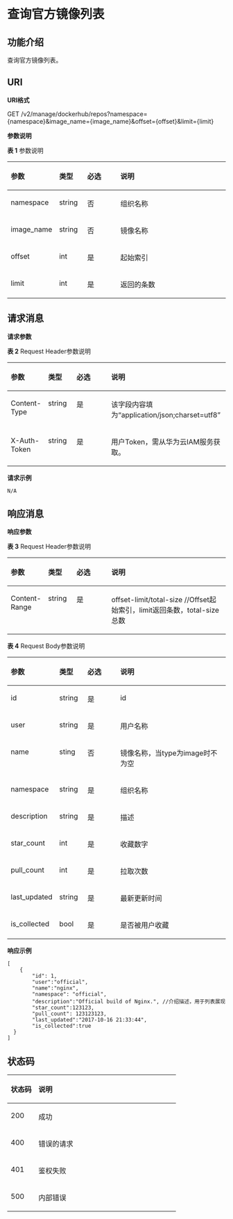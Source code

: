 # 查询官方镜像列表<a name="swr_02_0039"></a>

## 功能介绍<a name="se03aae4436e64394a95dc13b6f233898"></a>

查询官方镜像列表。

## URI<a name="s476df674307e4b04b9545f9575dde042"></a>

**URI格式**

GET /v2/manage/dockerhub/repos?namespace=\{namespace\}&image\_name=\{image\_name\}&offset=\{offset\}&limit=\{limit\}

**参数说明**

**表 1**  参数说明

<a name="table73271639103420"></a>
<table><thead align="left"><tr id="row53291539153419"><th class="cellrowborder" valign="top" width="17%" id="mcps1.2.5.1.1"><p id="p6331539113416"><a name="p6331539113416"></a><a name="p6331539113416"></a>参数</p>
</th>
<th class="cellrowborder" valign="top" width="13%" id="mcps1.2.5.1.2"><p id="p14332539113414"><a name="p14332539113414"></a><a name="p14332539113414"></a>类型</p>
</th>
<th class="cellrowborder" valign="top" width="16.04%" id="mcps1.2.5.1.3"><p id="p153331239183410"><a name="p153331239183410"></a><a name="p153331239183410"></a>必选</p>
</th>
<th class="cellrowborder" valign="top" width="53.959999999999994%" id="mcps1.2.5.1.4"><p id="p43347399345"><a name="p43347399345"></a><a name="p43347399345"></a>说明</p>
</th>
</tr>
</thead>
<tbody><tr id="row7335939103416"><td class="cellrowborder" valign="top" width="17%" headers="mcps1.2.5.1.1 "><p id="p6843228526"><a name="p6843228526"></a><a name="p6843228526"></a>namespace</p>
</td>
<td class="cellrowborder" valign="top" width="13%" headers="mcps1.2.5.1.2 "><p id="p284310281826"><a name="p284310281826"></a><a name="p284310281826"></a>string</p>
</td>
<td class="cellrowborder" valign="top" width="16.04%" headers="mcps1.2.5.1.3 "><p id="p1884432818210"><a name="p1884432818210"></a><a name="p1884432818210"></a>否</p>
</td>
<td class="cellrowborder" valign="top" width="53.959999999999994%" headers="mcps1.2.5.1.4 "><p id="p776511203467"><a name="p776511203467"></a><a name="p776511203467"></a>组织名称</p>
</td>
</tr>
<tr id="row7426145105916"><td class="cellrowborder" valign="top" width="17%" headers="mcps1.2.5.1.1 "><p id="p5426045125916"><a name="p5426045125916"></a><a name="p5426045125916"></a>image_name</p>
</td>
<td class="cellrowborder" valign="top" width="13%" headers="mcps1.2.5.1.2 "><p id="p2426164585915"><a name="p2426164585915"></a><a name="p2426164585915"></a>string</p>
</td>
<td class="cellrowborder" valign="top" width="16.04%" headers="mcps1.2.5.1.3 "><p id="p134262045165913"><a name="p134262045165913"></a><a name="p134262045165913"></a>否</p>
</td>
<td class="cellrowborder" valign="top" width="53.959999999999994%" headers="mcps1.2.5.1.4 "><p id="p742614555912"><a name="p742614555912"></a><a name="p742614555912"></a>镜像名称</p>
</td>
</tr>
<tr id="row146721128161115"><td class="cellrowborder" valign="top" width="17%" headers="mcps1.2.5.1.1 "><p id="p06735284118"><a name="p06735284118"></a><a name="p06735284118"></a>offset</p>
</td>
<td class="cellrowborder" valign="top" width="13%" headers="mcps1.2.5.1.2 "><p id="p86731328171117"><a name="p86731328171117"></a><a name="p86731328171117"></a>int</p>
</td>
<td class="cellrowborder" valign="top" width="16.04%" headers="mcps1.2.5.1.3 "><p id="p2673928141118"><a name="p2673928141118"></a><a name="p2673928141118"></a>是</p>
</td>
<td class="cellrowborder" valign="top" width="53.959999999999994%" headers="mcps1.2.5.1.4 "><p id="p4673102861117"><a name="p4673102861117"></a><a name="p4673102861117"></a>起始索引</p>
</td>
</tr>
<tr id="row109961738161110"><td class="cellrowborder" valign="top" width="17%" headers="mcps1.2.5.1.1 "><p id="p18996138161115"><a name="p18996138161115"></a><a name="p18996138161115"></a>limit</p>
</td>
<td class="cellrowborder" valign="top" width="13%" headers="mcps1.2.5.1.2 "><p id="p1599653891110"><a name="p1599653891110"></a><a name="p1599653891110"></a>int</p>
</td>
<td class="cellrowborder" valign="top" width="16.04%" headers="mcps1.2.5.1.3 "><p id="p2099715389119"><a name="p2099715389119"></a><a name="p2099715389119"></a>是</p>
</td>
<td class="cellrowborder" valign="top" width="53.959999999999994%" headers="mcps1.2.5.1.4 "><p id="p149971438121120"><a name="p149971438121120"></a><a name="p149971438121120"></a>返回的条数</p>
</td>
</tr>
</tbody>
</table>

## 请求消息<a name="s8246d3afdd6f44dc817ce0c3f2ac7d53"></a>

**请求参数**

**表 2**  Request Header参数说明

<a name="table1410410571231"></a>
<table><thead align="left"><tr id="row5107125716318"><th class="cellrowborder" valign="top" width="17%" id="mcps1.2.5.1.1"><p id="p810811571237"><a name="p810811571237"></a><a name="p810811571237"></a>参数</p>
</th>
<th class="cellrowborder" valign="top" width="13%" id="mcps1.2.5.1.2"><p id="p2011016570315"><a name="p2011016570315"></a><a name="p2011016570315"></a>类型</p>
</th>
<th class="cellrowborder" valign="top" width="16%" id="mcps1.2.5.1.3"><p id="p1311119571031"><a name="p1311119571031"></a><a name="p1311119571031"></a>必选</p>
</th>
<th class="cellrowborder" valign="top" width="54%" id="mcps1.2.5.1.4"><p id="p19113185715315"><a name="p19113185715315"></a><a name="p19113185715315"></a>说明</p>
</th>
</tr>
</thead>
<tbody><tr id="row10114145712314"><td class="cellrowborder" valign="top" width="17%" headers="mcps1.2.5.1.1 "><p id="p20115185717310"><a name="p20115185717310"></a><a name="p20115185717310"></a>Content-Type</p>
</td>
<td class="cellrowborder" valign="top" width="13%" headers="mcps1.2.5.1.2 "><p id="p15117857734"><a name="p15117857734"></a><a name="p15117857734"></a>string</p>
</td>
<td class="cellrowborder" valign="top" width="16%" headers="mcps1.2.5.1.3 "><p id="p1611814571310"><a name="p1611814571310"></a><a name="p1611814571310"></a>是</p>
</td>
<td class="cellrowborder" valign="top" width="54%" headers="mcps1.2.5.1.4 "><p id="p811912575313"><a name="p811912575313"></a><a name="p811912575313"></a>该字段内容填为“application/json;charset=utf8”</p>
</td>
</tr>
<tr id="row2120115718316"><td class="cellrowborder" valign="top" width="17%" headers="mcps1.2.5.1.1 "><p id="p1212175719310"><a name="p1212175719310"></a><a name="p1212175719310"></a>X-Auth-Token</p>
</td>
<td class="cellrowborder" valign="top" width="13%" headers="mcps1.2.5.1.2 "><p id="p212212571234"><a name="p212212571234"></a><a name="p212212571234"></a>string</p>
</td>
<td class="cellrowborder" valign="top" width="16%" headers="mcps1.2.5.1.3 "><p id="p161241557533"><a name="p161241557533"></a><a name="p161241557533"></a>是</p>
</td>
<td class="cellrowborder" valign="top" width="54%" headers="mcps1.2.5.1.4 "><p id="p11126145719312"><a name="p11126145719312"></a><a name="p11126145719312"></a>用户Token，需从华为云IAM服务获取。</p>
</td>
</tr>
</tbody>
</table>

**请求示例**

```
N/A
```

## 响应消息<a name="sab9be5ce850743859bb238e072f8d1f2"></a>

**响应参数**

**表 3**  Request Header参数说明

<a name="table156464193424"></a>
<table><thead align="left"><tr id="row76531819144218"><th class="cellrowborder" valign="top" width="17%" id="mcps1.2.5.1.1"><p id="p36531719164213"><a name="p36531719164213"></a><a name="p36531719164213"></a>参数</p>
</th>
<th class="cellrowborder" valign="top" width="13%" id="mcps1.2.5.1.2"><p id="p186572196429"><a name="p186572196429"></a><a name="p186572196429"></a>类型</p>
</th>
<th class="cellrowborder" valign="top" width="16%" id="mcps1.2.5.1.3"><p id="p46585199422"><a name="p46585199422"></a><a name="p46585199422"></a>必选</p>
</th>
<th class="cellrowborder" valign="top" width="54%" id="mcps1.2.5.1.4"><p id="p1966121915428"><a name="p1966121915428"></a><a name="p1966121915428"></a>说明</p>
</th>
</tr>
</thead>
<tbody><tr id="row18663141934215"><td class="cellrowborder" valign="top" width="17%" headers="mcps1.2.5.1.1 "><p id="p15664201917425"><a name="p15664201917425"></a><a name="p15664201917425"></a>Content-Range</p>
</td>
<td class="cellrowborder" valign="top" width="13%" headers="mcps1.2.5.1.2 "><p id="p1566851954211"><a name="p1566851954211"></a><a name="p1566851954211"></a>string</p>
</td>
<td class="cellrowborder" valign="top" width="16%" headers="mcps1.2.5.1.3 "><p id="p167021984211"><a name="p167021984211"></a><a name="p167021984211"></a>是</p>
</td>
<td class="cellrowborder" valign="top" width="54%" headers="mcps1.2.5.1.4 "><p id="p1367171914214"><a name="p1367171914214"></a><a name="p1367171914214"></a>offset-limit/total-size //Offset起始索引，limit返回条数，total-size总数</p>
</td>
</tr>
</tbody>
</table>

**表 4**  Request Body参数说明

<a name="table6912142367"></a>
<table><thead align="left"><tr id="row494101419361"><th class="cellrowborder" valign="top" width="17%" id="mcps1.2.5.1.1"><p id="p495214193611"><a name="p495214193611"></a><a name="p495214193611"></a>参数</p>
</th>
<th class="cellrowborder" valign="top" width="13%" id="mcps1.2.5.1.2"><p id="p1696161483612"><a name="p1696161483612"></a><a name="p1696161483612"></a>类型</p>
</th>
<th class="cellrowborder" valign="top" width="16%" id="mcps1.2.5.1.3"><p id="p797161423615"><a name="p797161423615"></a><a name="p797161423615"></a>必选</p>
</th>
<th class="cellrowborder" valign="top" width="54%" id="mcps1.2.5.1.4"><p id="p1498214113618"><a name="p1498214113618"></a><a name="p1498214113618"></a>说明</p>
</th>
</tr>
</thead>
<tbody><tr id="row82841121133012"><td class="cellrowborder" valign="top" width="17%" headers="mcps1.2.5.1.1 "><p id="p928482113013"><a name="p928482113013"></a><a name="p928482113013"></a>id</p>
</td>
<td class="cellrowborder" valign="top" width="13%" headers="mcps1.2.5.1.2 "><p id="p02841321193017"><a name="p02841321193017"></a><a name="p02841321193017"></a>string</p>
</td>
<td class="cellrowborder" valign="top" width="16%" headers="mcps1.2.5.1.3 "><p id="p11284162123010"><a name="p11284162123010"></a><a name="p11284162123010"></a>是</p>
</td>
<td class="cellrowborder" valign="top" width="54%" headers="mcps1.2.5.1.4 "><p id="p1619742721416"><a name="p1619742721416"></a><a name="p1619742721416"></a>id</p>
</td>
</tr>
<tr id="row1746432233115"><td class="cellrowborder" valign="top" width="17%" headers="mcps1.2.5.1.1 "><p id="p5464102273118"><a name="p5464102273118"></a><a name="p5464102273118"></a>user</p>
</td>
<td class="cellrowborder" valign="top" width="13%" headers="mcps1.2.5.1.2 "><p id="p5464192215312"><a name="p5464192215312"></a><a name="p5464192215312"></a>string</p>
</td>
<td class="cellrowborder" valign="top" width="16%" headers="mcps1.2.5.1.3 "><p id="p74641322203110"><a name="p74641322203110"></a><a name="p74641322203110"></a>是</p>
</td>
<td class="cellrowborder" valign="top" width="54%" headers="mcps1.2.5.1.4 "><p id="p1946419225319"><a name="p1946419225319"></a><a name="p1946419225319"></a>用户名称</p>
</td>
</tr>
<tr id="row71161739183117"><td class="cellrowborder" valign="top" width="17%" headers="mcps1.2.5.1.1 "><p id="p51165392312"><a name="p51165392312"></a><a name="p51165392312"></a>name</p>
</td>
<td class="cellrowborder" valign="top" width="13%" headers="mcps1.2.5.1.2 "><p id="p311683914319"><a name="p311683914319"></a><a name="p311683914319"></a>sting</p>
</td>
<td class="cellrowborder" valign="top" width="16%" headers="mcps1.2.5.1.3 "><p id="p10116183943114"><a name="p10116183943114"></a><a name="p10116183943114"></a>否</p>
</td>
<td class="cellrowborder" valign="top" width="54%" headers="mcps1.2.5.1.4 "><p id="p1111683912314"><a name="p1111683912314"></a><a name="p1111683912314"></a>镜像名称，当type为image时不为空</p>
</td>
</tr>
<tr id="row69961413365"><td class="cellrowborder" valign="top" width="17%" headers="mcps1.2.5.1.1 "><p id="p1110011416365"><a name="p1110011416365"></a><a name="p1110011416365"></a>namespace</p>
</td>
<td class="cellrowborder" valign="top" width="13%" headers="mcps1.2.5.1.2 "><p id="p1910111473610"><a name="p1910111473610"></a><a name="p1910111473610"></a>string</p>
</td>
<td class="cellrowborder" valign="top" width="16%" headers="mcps1.2.5.1.3 "><p id="p7102121411366"><a name="p7102121411366"></a><a name="p7102121411366"></a>是</p>
</td>
<td class="cellrowborder" valign="top" width="54%" headers="mcps1.2.5.1.4 "><p id="p19103151463617"><a name="p19103151463617"></a><a name="p19103151463617"></a>组织名称</p>
</td>
</tr>
<tr id="row3105101418360"><td class="cellrowborder" valign="top" width="17%" headers="mcps1.2.5.1.1 "><p id="p3107314193615"><a name="p3107314193615"></a><a name="p3107314193615"></a>description</p>
</td>
<td class="cellrowborder" valign="top" width="13%" headers="mcps1.2.5.1.2 "><p id="p2108514163620"><a name="p2108514163620"></a><a name="p2108514163620"></a>string</p>
</td>
<td class="cellrowborder" valign="top" width="16%" headers="mcps1.2.5.1.3 "><p id="p31101214113617"><a name="p31101214113617"></a><a name="p31101214113617"></a>是</p>
</td>
<td class="cellrowborder" valign="top" width="54%" headers="mcps1.2.5.1.4 "><p id="p4802133015153"><a name="p4802133015153"></a><a name="p4802133015153"></a>描述</p>
</td>
</tr>
<tr id="row135101232143711"><td class="cellrowborder" valign="top" width="17%" headers="mcps1.2.5.1.1 "><p id="p35101132143714"><a name="p35101132143714"></a><a name="p35101132143714"></a>star_count</p>
</td>
<td class="cellrowborder" valign="top" width="13%" headers="mcps1.2.5.1.2 "><p id="p151033215376"><a name="p151033215376"></a><a name="p151033215376"></a>int</p>
</td>
<td class="cellrowborder" valign="top" width="16%" headers="mcps1.2.5.1.3 "><p id="p1651014326371"><a name="p1651014326371"></a><a name="p1651014326371"></a>是</p>
</td>
<td class="cellrowborder" valign="top" width="54%" headers="mcps1.2.5.1.4 "><p id="p1434174310235"><a name="p1434174310235"></a><a name="p1434174310235"></a>收藏数字</p>
</td>
</tr>
<tr id="row1476375471517"><td class="cellrowborder" valign="top" width="17%" headers="mcps1.2.5.1.1 "><p id="p1776315541152"><a name="p1776315541152"></a><a name="p1776315541152"></a>pull_count</p>
</td>
<td class="cellrowborder" valign="top" width="13%" headers="mcps1.2.5.1.2 "><p id="p2763754161511"><a name="p2763754161511"></a><a name="p2763754161511"></a>int</p>
</td>
<td class="cellrowborder" valign="top" width="16%" headers="mcps1.2.5.1.3 "><p id="p1576395415156"><a name="p1576395415156"></a><a name="p1576395415156"></a>是</p>
</td>
<td class="cellrowborder" valign="top" width="54%" headers="mcps1.2.5.1.4 "><p id="p11763754141514"><a name="p11763754141514"></a><a name="p11763754141514"></a>拉取次数</p>
</td>
</tr>
<tr id="row1626315614169"><td class="cellrowborder" valign="top" width="17%" headers="mcps1.2.5.1.1 "><p id="p132631064168"><a name="p132631064168"></a><a name="p132631064168"></a>last_updated</p>
</td>
<td class="cellrowborder" valign="top" width="13%" headers="mcps1.2.5.1.2 "><p id="p32635615166"><a name="p32635615166"></a><a name="p32635615166"></a>string</p>
</td>
<td class="cellrowborder" valign="top" width="16%" headers="mcps1.2.5.1.3 "><p id="p7263116181616"><a name="p7263116181616"></a><a name="p7263116181616"></a>是</p>
</td>
<td class="cellrowborder" valign="top" width="54%" headers="mcps1.2.5.1.4 "><p id="p112634661614"><a name="p112634661614"></a><a name="p112634661614"></a>最新更新时间</p>
</td>
</tr>
<tr id="row91872271162"><td class="cellrowborder" valign="top" width="17%" headers="mcps1.2.5.1.1 "><p id="p01871027121618"><a name="p01871027121618"></a><a name="p01871027121618"></a>is_collected</p>
</td>
<td class="cellrowborder" valign="top" width="13%" headers="mcps1.2.5.1.2 "><p id="p618742761619"><a name="p618742761619"></a><a name="p618742761619"></a>bool</p>
</td>
<td class="cellrowborder" valign="top" width="16%" headers="mcps1.2.5.1.3 "><p id="p618720279169"><a name="p618720279169"></a><a name="p618720279169"></a>是</p>
</td>
<td class="cellrowborder" valign="top" width="54%" headers="mcps1.2.5.1.4 "><p id="p818772731619"><a name="p818772731619"></a><a name="p818772731619"></a>是否被用户收藏</p>
</td>
</tr>
</tbody>
</table>

**响应示例**

```
[   
    {
        "id": 1,
        "user":"official",
        "name":"nginx",
        "namespace": "official",
        "description":"Official build of Nginx.", //介绍描述，用于列表展现
        "star_count":123123,
        "pull_count": 123123123,
        "last_updated":"2017-10-16 21:33:44",
        "is_collected":true
  }
]
```

## 状态码<a name="s336c1dbc7af446a1b3cc077ea3f82fc9"></a>

<a name="t33d02fa79e8443868a71c99f411610a5"></a>
<table><thead align="left"><tr id="r9eb80d64e8f34d0db940daa95fc929dd"><th class="cellrowborder" valign="top" width="16.439999999999998%" id="mcps1.1.3.1.1"><p id="a7e51ed73a71e4dc29d0dd4aae3016632"><a name="a7e51ed73a71e4dc29d0dd4aae3016632"></a><a name="a7e51ed73a71e4dc29d0dd4aae3016632"></a>状态码</p>
</th>
<th class="cellrowborder" valign="top" width="83.56%" id="mcps1.1.3.1.2"><p id="aa802d02e21c944f1863435a0d11c7ec1"><a name="aa802d02e21c944f1863435a0d11c7ec1"></a><a name="aa802d02e21c944f1863435a0d11c7ec1"></a>说明</p>
</th>
</tr>
</thead>
<tbody><tr id="r1cc0192c651444db882dde750b14be23"><td class="cellrowborder" valign="top" width="16.439999999999998%" headers="mcps1.1.3.1.1 "><p id="a6a3639a3cb154e17b95c5076c8036471"><a name="a6a3639a3cb154e17b95c5076c8036471"></a><a name="a6a3639a3cb154e17b95c5076c8036471"></a>200</p>
</td>
<td class="cellrowborder" valign="top" width="83.56%" headers="mcps1.1.3.1.2 "><p id="ad54ae639e7f94380a87bfc10cc91a4f0"><a name="ad54ae639e7f94380a87bfc10cc91a4f0"></a><a name="ad54ae639e7f94380a87bfc10cc91a4f0"></a>成功</p>
</td>
</tr>
<tr id="r0bd68000afe546dd9c7a8d3a05991a04"><td class="cellrowborder" valign="top" width="16.439999999999998%" headers="mcps1.1.3.1.1 "><p id="ad46ccdc6b7e04df3b6b5679f7606f434"><a name="ad46ccdc6b7e04df3b6b5679f7606f434"></a><a name="ad46ccdc6b7e04df3b6b5679f7606f434"></a>400</p>
</td>
<td class="cellrowborder" valign="top" width="83.56%" headers="mcps1.1.3.1.2 "><p id="a1f2e8d58145d461781428d28f07a5351"><a name="a1f2e8d58145d461781428d28f07a5351"></a><a name="a1f2e8d58145d461781428d28f07a5351"></a>错误的请求</p>
</td>
</tr>
<tr id="row059261364320"><td class="cellrowborder" valign="top" width="16.439999999999998%" headers="mcps1.1.3.1.1 "><p id="p059261310438"><a name="p059261310438"></a><a name="p059261310438"></a>401</p>
</td>
<td class="cellrowborder" valign="top" width="83.56%" headers="mcps1.1.3.1.2 "><p id="p759261314433"><a name="p759261314433"></a><a name="p759261314433"></a>鉴权失败</p>
</td>
</tr>
<tr id="r19bdef782c164c93917f897241e521f8"><td class="cellrowborder" valign="top" width="16.439999999999998%" headers="mcps1.1.3.1.1 "><p id="a7da68e311c0f4267bacf3cbdb71d1ead"><a name="a7da68e311c0f4267bacf3cbdb71d1ead"></a><a name="a7da68e311c0f4267bacf3cbdb71d1ead"></a>500</p>
</td>
<td class="cellrowborder" valign="top" width="83.56%" headers="mcps1.1.3.1.2 "><p id="aa6fd12cedd8841e29eeeca27c1bdea1a"><a name="aa6fd12cedd8841e29eeeca27c1bdea1a"></a><a name="aa6fd12cedd8841e29eeeca27c1bdea1a"></a>内部错误</p>
</td>
</tr>
</tbody>
</table>

